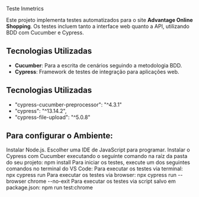Teste Inmetrics

Este projeto implementa testes automatizados para o site **Advantage Online Shopping**. Os testes incluem tanto a interface web quanto a API, utilizando BDD com Cucumber e Cypress.

## Tecnologias Utilizadas

- **Cucumber**: Para a escrita de cenários seguindo a metodologia BDD.
- **Cypress**: Framework de testes de integração para aplicações web.

## Tecnologias Utilizadas

- "cypress-cucumber-preprocessor": "^4.3.1"
- "cypress": "^13.14.2",
- "cypress-file-upload": "^5.0.8"

## Para configurar o Ambiente:

Instalar Node.js.
Escolher uma IDE de JavaScript para programar.
Instalar o Cypress com Cucumber executando o seguinte comando na raíz da pasta do seu projeto: npm install
Para iniciar os testes, execute um dos seguintes comandos no terminal do VS Code:
Para executar os testes via terminal: npx cypress run
Para executar os testes via browser: npx cypress run --browser chrome --no-exit
Para executar os testes via script salvo em package.json: npm run test:chrome
